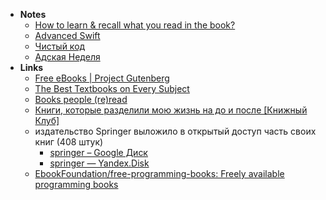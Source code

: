 - **Notes**
	- [How to learn & recall what you read in the book?](How%20to%20learn%20&%20recall%20what%20you%20read%20in%20the%20book?.md)
	- [Advanced Swift](Books/Advanced%20Swift.md)
	- [Чистый код](Books/Чистый%20код.md)
	- [Адская Неделя](Books/Адская%20Неделя.md)
- **Links**
	- [Free eBooks | Project Gutenberg](https://www.gutenberg.org)
	- [The Best Textbooks on Every Subject](https://www.lesswrong.com/posts/xg3hXCYQPJkwHyik2/the-best-textbooks-on-every-subject)
	- [Books people (re)read](https://rauchg.com/2020/books-people-reread)
	- [Книги, которые разделили мою жизнь на до и после [Книжный Клуб]](https://vas3k.club/post/2389/)
	- издательство Springer выложило в открытый доступ часть своих книг (408 штук)
		- [springer – Google Диск](https://drive.google.com/drive/folders/1YSOi-7cpWs_fx2GVKNiJjSVzKfiB5BdI)
		- [springer — Yandex.Disk](https://disk.yandex.ru/d/PDASa3teK9GywA)
	- [EbookFoundation/free-programming-books: Freely available programming books](https://github.com/EbookFoundation/free-programming-books)